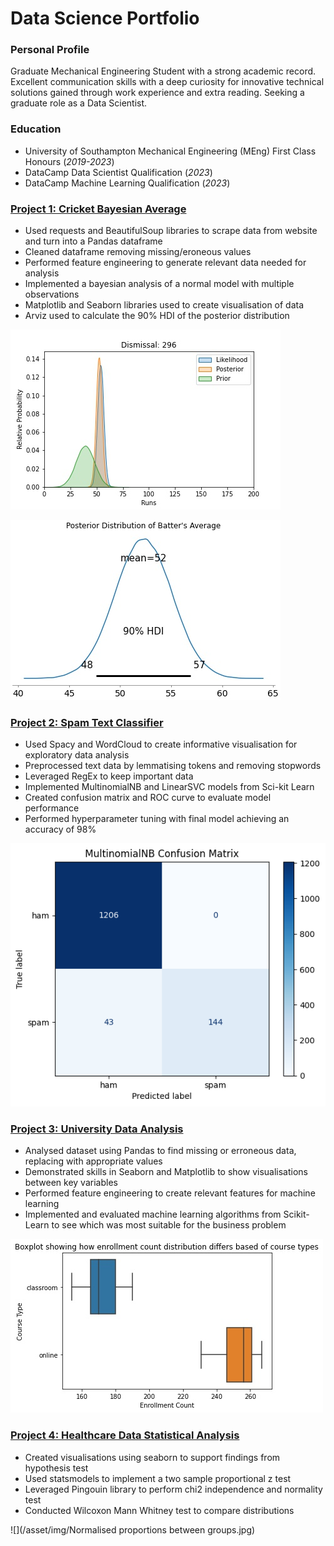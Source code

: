 # Data Science Portfolio
### Personal Profile
Graduate Mechanical Engineering Student with a strong academic record. Excellent communication skills with a deep curiosity for innovative technical solutions gained through work experience and extra reading. Seeking a graduate role as a Data Scientist. 

### Education
- University of Southampton Mechanical Engineering (MEng) First Class Honours (_2019-2023_)
- DataCamp Data Scientist Qualification (_2023_)
- DataCamp Machine Learning Qualification (_2023_)
  
### [Project 1: Cricket Bayesian Average](https://github.com/jkrishna12/Cricket_Bayesian_Average)
- Used requests and BeautifulSoup libraries to scrape data from website and turn into a Pandas dataframe
- Cleaned dataframe removing missing/eroneous values
- Performed feature engineering to generate relevant data needed for analysis
- Implemented a bayesian analysis of a normal model with multiple observations
- Matplotlib and Seaborn libraries used to create visualisation of data
- Arviz used to calculate the 90% HDI of the posterior distribution

![](/asset/img/Likelihood_Posterior_Prior.jpg) 

![](/asset/img/posterior_distribution.jpg)

### [Project 2: Spam Text Classifier](https://github.com/jkrishna12/TextSpamClassifier)
- Used Spacy and WordCloud to create informative visualisation for exploratory data analysis
- Preprocessed text data by lemmatising tokens and removing stopwords
- Leveraged RegEx to keep important data
- Implemented MultinomialNB and LinearSVC models from Sci-kit Learn
- Created confusion matrix and ROC curve to evaluate model performance
- Performed hyperparameter tuning with final model achieving an accuracy of 98%

![](/asset/img/TextSpamClassifier/confusion%20matrix.png)

### [Project 3: University Data Analysis](https://github.com/jkrishna12/University-Data-Analysis)
-	Analysed dataset using Pandas to find missing or erroneous data, replacing with appropriate values
-	Demonstrated skills in Seaborn and Matplotlib to show visualisations between key variables
-	Performed feature engineering to create relevant features for machine learning
-	Implemented and evaluated machine learning algorithms from Scikit-Learn to see which was most suitable for the business problem

![](/asset/img/University_boxplot_distribution.jpg)

### [Project 4: Healthcare Data Statistical Analysis](https://github.com/jkrishna12/Healthcare-Data-Statistical-Analysis)
- Created visualisations using seaborn to support findings from hypothesis test
- Used statsmodels to implement a two sample proportional z test
- Leveraged Pingouin library to perform chi2 independence and normality test
- Conducted Wilcoxon Mann Whitney test to compare distributions

![](/asset/img/Normalised proportions between groups.jpg)
